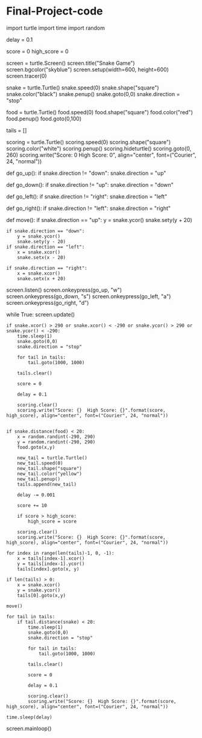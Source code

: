 # Final-Project-code
import turtle
import time
import random

delay = 0.1

score = 0
high_score = 0

screen = turtle.Screen()
screen.title("Snake Game")
screen.bgcolor("skyblue")
screen.setup(width=600, height=600)
screen.tracer(0)

snake = turtle.Turtle()
snake.speed(0)
snake.shape("square")
snake.color("black")
snake.penup()
snake.goto(0,0)
snake.direction = "stop"

food = turtle.Turtle()
food.speed(0)
food.shape("square")
food.color("red")
food.penup()
food.goto(0,100)

tails = []

scoring = turtle.Turtle()
scoring.speed(0)
scoring.shape("square")
scoring.color("white")
scoring.penup()
scoring.hideturtle()
scoring.goto(0, 260)
scoring.write("Score: 0  High Score: 0", align="center", font=("Courier", 24, "normal"))


def go_up():
    if snake.direction != "down":
        snake.direction = "up"

def go_down():
    if snake.direction != "up":
        snake.direction = "down"

def go_left():
    if snake.direction != "right":
        snake.direction = "left"

def go_right():
    if snake.direction != "left":
        snake.direction = "right"

def move():
    if snake.direction == "up":
        y = snake.ycor()
        snake.sety(y + 20)

    if snake.direction == "down":
        y = snake.ycor()
        snake.sety(y - 20)
    if snake.direction == "left":
        x = snake.xcor()
        snake.setx(x - 20)

    if snake.direction == "right":
        x = snake.xcor()
        snake.setx(x + 20)

screen.listen()
screen.onkeypress(go_up, "w")
screen.onkeypress(go_down, "s")
screen.onkeypress(go_left, "a")
screen.onkeypress(go_right, "d")

while True:
    screen.update()

    if snake.xcor() > 290 or snake.xcor() < -290 or snake.ycor() > 290 or snake.ycor() < -290:
        time.sleep(1)
        snake.goto(0,0)
        snake.direction = "stop"

        for tail in tails:
            tail.goto(1000, 1000)
        
        tails.clear()

        score = 0

        delay = 0.1

        scoring.clear()
        scoring.write("Score: {}  High Score: {}".format(score, high_score), align="center", font=("Courier", 24, "normal")) 


    if snake.distance(food) < 20:
        x = random.randint(-290, 290)
        y = random.randint(-290, 290)
        food.goto(x,y)

        new_tail = turtle.Turtle()
        new_tail.speed(0)
        new_tail.shape("square")
        new_tail.color("yellow")
        new_tail.penup()
        tails.append(new_tail)

        delay -= 0.001

        score += 10

        if score > high_score:
            high_score = score
        
        scoring.clear()
        scoring.write("Score: {}  High Score: {}".format(score, high_score), align="center", font=("Courier", 24, "normal"))

    for index in range(len(tails)-1, 0, -1):
        x = tails[index-1].xcor()
        y = tails[index-1].ycor()
        tails[index].goto(x, y)

    if len(tails) > 0:
        x = snake.xcor()
        y = snake.ycor()
        tails[0].goto(x,y)

    move()
    
    for tail in tails:
        if tail.distance(snake) < 20:
            time.sleep(1)
            snake.goto(0,0)
            snake.direction = "stop"
        
            for tail in tails:
                tail.goto(1000, 1000)
        
            tails.clear()

            score = 0

            delay = 0.1
        
            scoring.clear()
            scoring.write("Score: {}  High Score: {}".format(score, high_score), align="center", font=("Courier", 24, "normal"))

    time.sleep(delay)

screen.mainloop()
